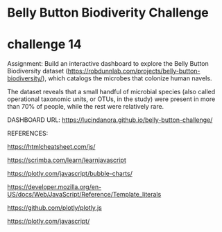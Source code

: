# Belly Button Biodiverity Challenge
# challenge 14

Assignment: Build an interactive dashboard to explore the Belly Button Biodiversity dataset (https://robdunnlab.com/projects/belly-button-biodiversity/),  which catalogs the microbes that colonize human navels.

The dataset reveals that a small handful of microbial species (also called operational taxonomic units, or OTUs, in the study) were present in more than 70% of people, while the rest were relatively rare.


DASHBOARD URL: https://lucindanora.github.io/belly-button-challenge/




REFERENCES:

https://htmlcheatsheet.com/js/


https://scrimba.com/learn/learnjavascript


https://plotly.com/javascript/bubble-charts/


https://developer.mozilla.org/en-US/docs/Web/JavaScript/Reference/Template_literals


https://github.com/plotly/plotly.js


https://plotly.com/javascript/
